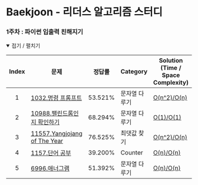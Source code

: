 # Baekjoon - 리더스 알고리즘 스터디
<!-- | idx    | [문제 이름](문제링크)                | 난이도  | 주제                                           | [시간복잡도/공간복잡도](풀이링크)| 노트| -->  
  
  
### 1주차 : 파이썬 입출력 친해지기
<details open> <summary> 접기 / 펼치기 </summary>

  | Index  | 문제 | 정답률  | Category| Solution (Time / Space Complexity) | Note |
| :--: | ---------------------------------------------------------------------------------------------------------------------------------------------------------------------- | ------ | -------------------------------------------------------------------------- | -------------------------------------------------------------------------------------------------------------------------------------------------------------------------- | ---- |
| 1 | [1032.명령 프롬프트](https://www.acmicpc.net/problem/1032) | 53.521% | 문자열 다루기 | [O(n^2)/O(n)](https://github.com/nyungsu/Algorithm_with_Python/blob/main/Baekjoon/solutions/1032.%EB%AA%85%EB%A0%B9%20%ED%94%84%EB%A1%AC%ED%94%84%ED%8A%B8.py)| - |
| 2 | [10988.팰린드롬인지 확인하기](https://www.acmicpc.net/problem/10988) |68.294% | 문자열 다루기 | [O(1)/O(1)](https://github.com/nyungsu/Algorithm_with_Python/blob/main/Baekjoon/solutions/10988.%ED%8C%B0%EB%A6%B0%EB%93%9C%EB%A1%AC%EC%9D%B8%EC%A7%80%20%ED%99%95%EC%9D%B8%ED%95%98%EA%B8%B0.py)| - |
| 3 | [11557.Yangjojang of The Year](https://www.acmicpc.net/problem/11557) |	76.525% | 최댓값 찾기 | [O(n^2)/O(n)](https://github.com/nyungsu/Algorithm_with_Python/blob/main/Baekjoon/solutions/11557.%EC%96%91%EC%A1%B0%EC%9E%A5.py)| - |
| 4 | [1157.단어 공부](https://www.acmicpc.net/problem/1157) |	39.200% | Counter | [O(n)/O(n)](https://github.com/nyungsu/Algorithm_with_Python/blob/main/Baekjoon/solutions/1157.%EB%8B%A8%EC%96%B4%20%EA%B3%B5%EB%B6%80.py)| - |
| 5 | [6996.애너그램](https://www.acmicpc.net/problem/6996) | 51.392% | 문자열 다루기 | [O(n)/O(n)](https://github.com/nyungsu/Algorithm_with_Python/blob/main/Baekjoon/solutions/6996.%EC%95%A0%EB%84%88%EA%B7%B8%EB%9E%A8.py)| - |

  
  
  
</details>

<br />
<br />
